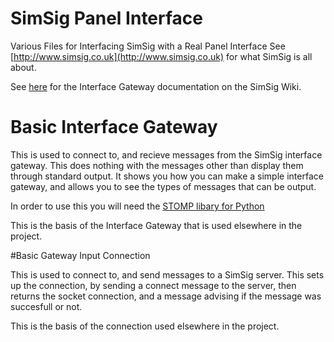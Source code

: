 # SimSig Panel Interface
Various Files for Interfacing SimSig with a Real Panel Interface
See [http://www.simsig.co.uk](http://www.simsig.co.uk) for what SimSig is all about.

See [here](http://www.simsig.co.uk/dokuwiki/doku.php?id=usertrack:interface_gateway) for the Interface Gateway documentation on the SimSig Wiki.

# Basic Interface Gateway

This is used to connect to, and recieve messages from the SimSig interface gateway. This does nothing with the messages other than display them through standard output. It shows you how you can make a simple interface gateway, and allows you to see the types of messages that can be output.

In order to use this you will need the [STOMP libary for Python](https://pypi.python.org/pypi/stomp.py)

This is the basis of the Interface Gateway that is used elsewhere in the project.

#Basic Gateway Input Connection

This is used to connect to, and send messages to a SimSig server.  This sets up the connection, by sending a connect message to the server, then returns the socket connection, and a message advising if the message was succesfull or not.

This is the basis of the connection used elsewhere in the project.
